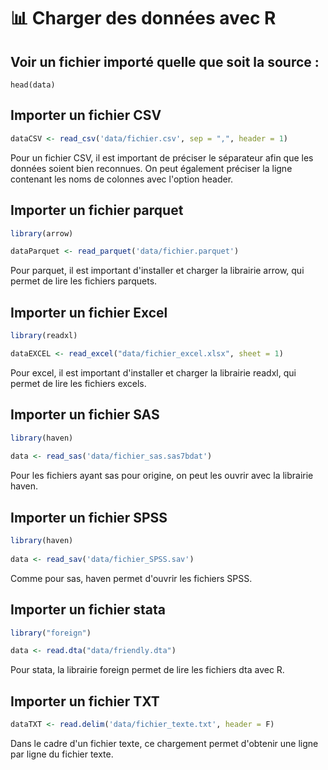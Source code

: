 # 📊 Charger des données avec R

## Voir un fichier importé quelle que soit la source :&#x20;

```
head(data)
```

## Importer un fichier CSV

```r
dataCSV <- read_csv('data/fichier.csv', sep = ",", header = 1)
```

Pour un fichier CSV, il est important de préciser le séparateur afin que les données soient bien reconnues. On peut également préciser la ligne contenant les noms de colonnes avec l'option header.

## Importer un fichier parquet

```r
library(arrow)

dataParquet <- read_parquet('data/fichier.parquet')
```

Pour parquet, il est important d'installer et charger la librairie arrow, qui permet de lire les fichiers parquets.

## Importer un fichier Excel

```r
library(readxl)

dataEXCEL <- read_excel("data/fichier_excel.xlsx", sheet = 1)
```

Pour excel, il est important d'installer et charger la librairie readxl, qui permet de lire les fichiers excels.

## Importer un fichier SAS

```r
library(haven)
 
data <- read_sas('data/fichier_sas.sas7bdat')
```

Pour les fichiers ayant sas pour origine, on peut les ouvrir avec la librairie haven.

## Importer un fichier SPSS

```r
library(haven)
 
data <- read_sav('data/fichier_SPSS.sav')
```

Comme pour sas, haven permet d'ouvrir les fichiers SPSS.

## Importer un fichier stata

```r
library("foreign")

data <- read.dta("data/friendly.dta")
```

Pour stata, la librairie foreign permet de lire les fichiers dta avec R.

## Importer un fichier TXT

```r
dataTXT <- read.delim('data/fichier_texte.txt', header = F)
```

Dans le cadre d'un fichier texte, ce chargement permet d'obtenir une ligne par ligne du fichier texte.
